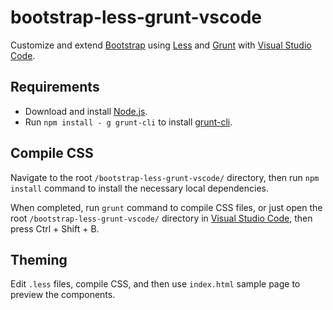 # bootstrap-less-grunt-vscode
Customize and extend [Bootstrap](http://getbootstrap.com/) using [Less](http://lesscss.org/) and [Grunt](http://gruntjs.com/) with [Visual Studio Code](https://code.visualstudio.com/).

## Requirements

- Download and install [Node.js](https://nodejs.org).
- Run ```npm install - g grunt-cli``` to install [grunt-cli](https://www.npmjs.com/package/grunt-cli).

## Compile CSS

Navigate to the root ```/bootstrap-less-grunt-vscode/``` directory, then run ```npm install``` command to install the necessary local dependencies.

When completed, run ```grunt``` command to compile CSS files, or just open the root ```/bootstrap-less-grunt-vscode/``` directory in [Visual Studio Code](https://code.visualstudio.com/), then press Ctrl + Shift + B.

## Theming

Edit ```.less``` files, compile CSS, and then use ```index.html``` sample page to preview the components.
